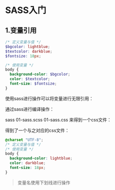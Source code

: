 # SASS入门

## 1.变量引用

```scss
/* 定义变量与值 */
$bgcolor: lightblue;
$textcolor: darkblue;
$fontsize: 18px;

/* 使用变量 */
body {
  background-color: $bgcolor;
  color: $textcolor;
  font-size: $fontsize;
}
```

使用sass进行操作可以将变量进行无限引用：

通过sass进行编译操作：

sass 01-sass.scss 01-sass.css 来得到一个css文件：

得到了一个与之对应的css文件：

```css
@charset "UTF-8";
/* 定义变量与值 */
/* 使用变量 */
body {
  background-color: lightblue;
  color: darkblue;
  font-size: 18px;
}
```

>   变量名使用下划线进行操作

